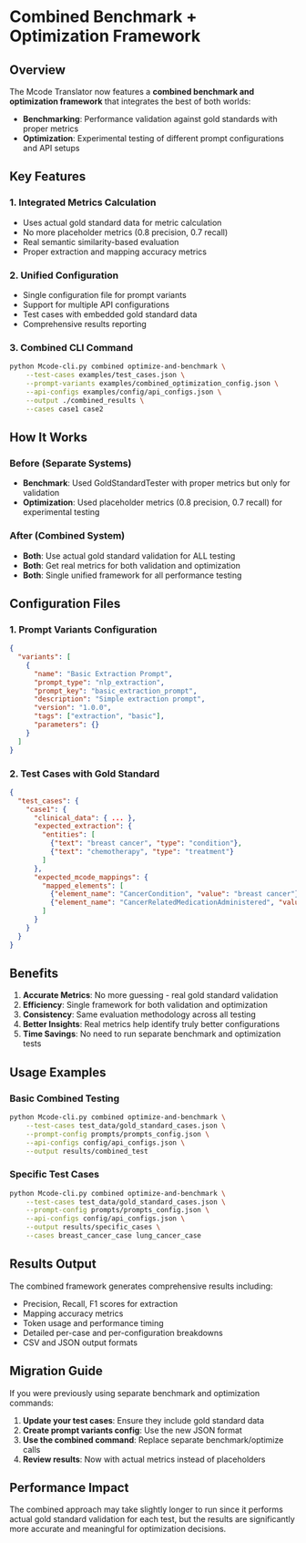 # Combined Benchmark + Optimization Framework

## Overview

The Mcode Translator now features a **combined benchmark and optimization framework** that integrates the best of both worlds:

- **Benchmarking**: Performance validation against gold standards with proper metrics
- **Optimization**: Experimental testing of different prompt configurations and API setups

## Key Features

### 1. Integrated Metrics Calculation
- Uses actual gold standard data for metric calculation
- No more placeholder metrics (0.8 precision, 0.7 recall)
- Real semantic similarity-based evaluation
- Proper extraction and mapping accuracy metrics

### 2. Unified Configuration
- Single configuration file for prompt variants
- Support for multiple API configurations
- Test cases with embedded gold standard data
- Comprehensive results reporting

### 3. Combined CLI Command
```bash
python Mcode-cli.py combined optimize-and-benchmark \
    --test-cases examples/test_cases.json \
    --prompt-variants examples/combined_optimization_config.json \
    --api-configs examples/config/api_configs.json \
    --output ./combined_results \
    --cases case1 case2
```

## How It Works

### Before (Separate Systems)
- **Benchmark**: Used GoldStandardTester with proper metrics but only for validation
- **Optimization**: Used placeholder metrics (0.8 precision, 0.7 recall) for experimental testing

### After (Combined System)
- **Both**: Use actual gold standard validation for ALL testing
- **Both**: Get real metrics for both validation and optimization
- **Both**: Single unified framework for all performance testing

## Configuration Files

### 1. Prompt Variants Configuration
```json
{
  "variants": [
    {
      "name": "Basic Extraction Prompt",
      "prompt_type": "nlp_extraction",
      "prompt_key": "basic_extraction_prompt",
      "description": "Simple extraction prompt",
      "version": "1.0.0",
      "tags": ["extraction", "basic"],
      "parameters": {}
    }
  ]
}
```

### 2. Test Cases with Gold Standard
```json
{
  "test_cases": {
    "case1": {
      "clinical_data": { ... },
      "expected_extraction": {
        "entities": [
          {"text": "breast cancer", "type": "condition"},
          {"text": "chemotherapy", "type": "treatment"}
        ]
      },
      "expected_mcode_mappings": {
        "mapped_elements": [
          {"element_name": "CancerCondition", "value": "breast cancer"},
          {"element_name": "CancerRelatedMedicationAdministered", "value": "chemotherapy"}
        ]
      }
    }
  }
}
```

## Benefits

1. **Accurate Metrics**: No more guessing - real gold standard validation
2. **Efficiency**: Single framework for both validation and optimization
3. **Consistency**: Same evaluation methodology across all testing
4. **Better Insights**: Real metrics help identify truly better configurations
5. **Time Savings**: No need to run separate benchmark and optimization tests

## Usage Examples

### Basic Combined Testing
```bash
python Mcode-cli.py combined optimize-and-benchmark \
    --test-cases test_data/gold_standard_cases.json \
    --prompt-config prompts/prompts_config.json \
    --api-configs config/api_configs.json \
    --output results/combined_test
```

### Specific Test Cases
```bash
python Mcode-cli.py combined optimize-and-benchmark \
    --test-cases test_data/gold_standard_cases.json \
    --prompt-config prompts/prompts_config.json \
    --api-configs config/api_configs.json \
    --output results/specific_cases \
    --cases breast_cancer_case lung_cancer_case
```

## Results Output

The combined framework generates comprehensive results including:
- Precision, Recall, F1 scores for extraction
- Mapping accuracy metrics
- Token usage and performance timing
- Detailed per-case and per-configuration breakdowns
- CSV and JSON output formats

## Migration Guide

If you were previously using separate benchmark and optimization commands:

1. **Update your test cases**: Ensure they include gold standard data
2. **Create prompt variants config**: Use the new JSON format
3. **Use the combined command**: Replace separate benchmark/optimize calls
4. **Review results**: Now with actual metrics instead of placeholders

## Performance Impact

The combined approach may take slightly longer to run since it performs actual gold standard validation for each test, but the results are significantly more accurate and meaningful for optimization decisions.